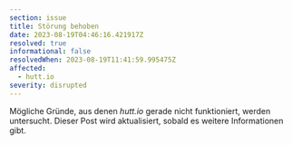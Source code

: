 ```yaml
---
section: issue
title: Störung behoben
date: 2023-08-19T04:46:16.421917Z
resolved: true
informational: false
resolvedWhen: 2023-08-19T11:41:59.995475Z
affected:
  - hutt.io
severity: disrupted
---
```

Mögliche Gründe, aus denen *hutt.io* gerade nicht funktioniert, werden untersucht. Dieser Post wird aktualisiert, sobald es weitere Informationen gibt.

        